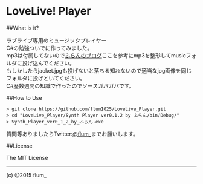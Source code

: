 ﻿LoveLive! Player
===========

##What is it?

ラブライブ専用のミュージックプレイヤー  
C#の勉強ついでに作ってみました。  
mp3は付属してないので[ふらんのブログ](http://flum.pw/blog/?p=104)ここを参考にmp3を整形してmusicフォルダに投げ込んでください。  
もしかしたらjacket.jpgも投げないと落ちる知れないので適当なjpg画像を同じフォルダに投げといてください。  
C#歴数週間の知識で作ったのでソースガバガバです。  

##How to Use

```
> git clone https://github.com/flum1025/LoveLive_Player.git
> cd "LoveLive_Player/Synth Player ver0.1.2 by ふらん/bin/Debug/"
> Synth_Player_ver0_1_2_by_ふらん.exe
```


質問等ありましたらTwitter:[@flum_](https://twitter.com/flum_)までお願いします。

##License

The MIT License

-------
(c) @2015 flum_